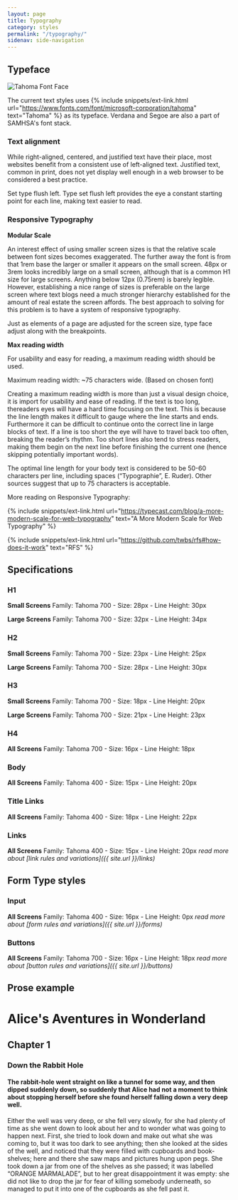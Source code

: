 ```yaml
---
layout: page
title: Typography
category: styles
permalink: "/typography/"
sidenav: side-navigation
---
```

## Typeface

![Tahoma Font Face](../assets/img/logos/tahoma.png)

The current text styles uses {% include snippets/ext-link.html url="https://www.fonts.com/font/microsoft-corporation/tahoma" text="Tahoma" %} as its typeface. Verdana and Segoe are also a part of SAMHSA's font stack.

### Text alignment
While right-aligned, centered, and justified text have their place, most websites benefit from a consistent use of left-aligned text. Justified text, common in print, does not yet display well enough in a web browser to be considered a best practice.

Set type flush left. Type set flush left provides the eye a constant starting point for each line, making text easier to read.

### Responsive Typography
**Modular Scale**

An interest effect of using smaller screen sizes is that the relative scale between font sizes becomes exaggerated. The further away the font is from that 1rem base the larger or smaller it appears on the small screen. 48px or 3rem looks incredibly large on a small screen, although that is a common H1 size for large screens. Anything below 12px (0.75rem) is barely legible. However, establishing a nice range of sizes is preferable on the large screen where text blogs need a much stronger hierarchy established for the amount of real estate the screen affords. The best approach to solving for this problem is to have a system of responsive typography.

Just as elements of a page are adjusted for the screen size, type face adjust along with the breakpoints.

**Max reading width**

For usability and easy for reading, a maximum reading width should be used.

Maximum reading width: ~75 characters wide. (Based on chosen font)

Creating a maximum reading width is more than just a visual design choice, it is import for usability and ease of reading. If the text is too long, thereaders eyes will have a hard time focusing on the text. This is because the line length makes it difficult to gauge where the line starts and ends. Furthermore it can be difficult to continue onto the correct line in large blocks of text. If a line is too short the eye will have to travel back too often, breaking the reader’s rhythm. Too short lines also tend to stress readers, making them begin on the next line before finishing the current one (hence skipping potentially important words).

The optimal line length for your body text is considered to be 50-60 characters per line, including spaces (“Typographie”, E. Ruder). Other sources suggest that up to 75 characters is acceptable.

More reading on Responsive Typography:

{% include snippets/ext-link.html url="https://typecast.com/blog/a-more-modern-scale-for-web-typography" text="A More Modern Scale for Web Typography" %}

{% include snippets/ext-link.html url="https://github.com/twbs/rfs#how-does-it-work" text="RFS" %}


## Specifications

### H1
**Small Screens** Family: Tahoma 700 - Size: 28px - Line Height: 30px

**Large Screens** Family: Tahoma 700 - Size: 32px - Line Height: 34px

### H2
**Small Screens** Family: Tahoma 700 - Size: 23px - Line Height: 25px

**Large Screens** Family: Tahoma 700 - Size: 28px - Line Height: 30px

### H3
**Small Screens** Family: Tahoma 700 - Size: 18px - Line Height: 20px

**Large Screens** Family: Tahoma 700 - Size: 21px - Line Height: 23px

### H4
**All Screens** Family: Tahoma 700 - Size: 16px - Line Height: 18px

### Body
**All Screens** Family: Tahoma 400 - Size: 15px - Line Height: 20px

### Title Links
**All Screens** Family: Tahoma 400 - Size: 18px - Line Height: 22px

### Links
**All Screens** Family: Tahoma 400 - Size: 15px - Line Height: 20px
_read more about [link rules and variations]({{ site.url }}/links)_


## Form Type styles
### Input
**All Screens** Family: Tahoma 400 - Size: 16px - Line Height: 0px
_read more about [form rules and variations]({{ site.url }}/forms)_

### Buttons
**All Screens** Family: Tahoma 700 - Size: 16px - Line Height: 18px
_read more about [button rules and variations]({{ site.url }}/buttons)_

## Prose example

<h1> Alice's Aventures in Wonderland</h1>
<h2>Chapter 1</h2>
<h3>Down the Rabbit Hole</h3>
<h4>The rabbit-hole went straight on like a tunnel for some way, and then dipped suddenly down, so suddenly that Alice had not a moment to think about stopping herself before she found herself falling down a very deep well.</h4>
<p>Either the well was very deep, or she fell very slowly, for she had plenty of time as she went down to look about her and to wonder what was going to happen next. First, she tried to look down and make out what she was coming to, but it was too dark to see anything; then she looked at the sides of the well, and noticed that they were filled with cupboards and book-shelves; here and there she saw maps and pictures hung upon pegs. She took down a jar from one of the shelves as she passed; it was labelled “ORANGE MARMALADE”, but to her great disappointment it was empty: she did not like to drop the jar for fear of killing somebody underneath, so managed to put it into one of the cupboards as she fell past it.</p>
